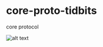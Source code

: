 # core-proto-tidbits
core protocol

![alt text](http://onelaw.us/images/2020/logos-black/logo-blk-Tidbits.png) 
